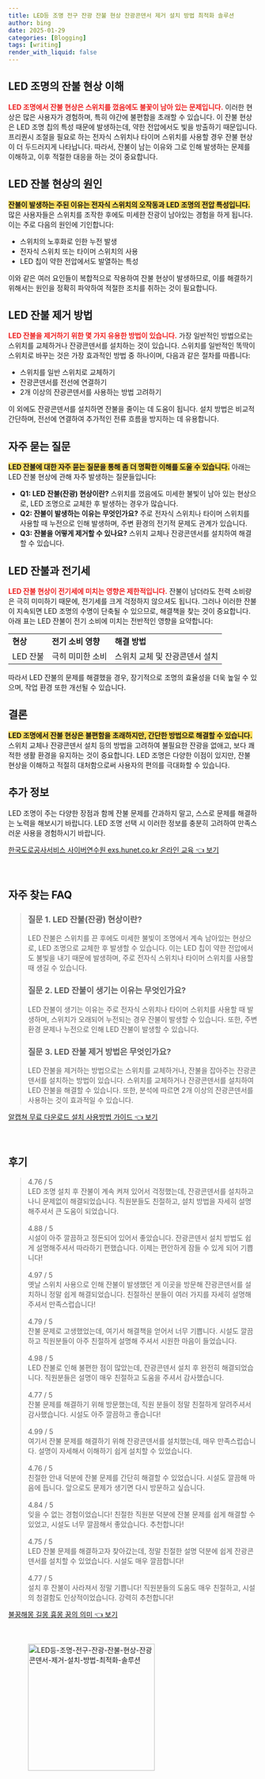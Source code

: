```yaml
---
title: LED등 조명 전구 잔광 잔불 현상 잔광콘덴서 제거 설치 방법 최적화 솔루션
author: bing
date: 2025-01-29
categories: [Blogging]
tags: [writing]
render_with_liquid: false
---
```



<h2 id='LED 조명의 잔불 현상 이해'>LED 조명의 잔불 현상 이해</h2>

<p><b><span style="color: #ee2323;">LED 조명에서 잔불 현상은 스위치를 껐음에도 불꽃이 남아 있는 문제입니다.</span></b> 이러한 현상은 많은 사용자가 경험하며, 특히 야간에 불편함을 초래할 수 있습니다. 이 잔불 현상은 LED 조명 칩의 특성 때문에 발생하는데, 약한 전압에서도 빛을 방출하기 때문입니다. 프리퀀시 조절을 필요로 하는 전자식 스위치나 타이머 스위치를 사용할 경우 잔불 현상이 더 두드러지게 나타납니다. 따라서, 잔불이 남는 이유와 그로 인해 발생하는 문제를 이해하고, 이후 적절한 대응을 하는 것이 중요합니다.</p>

<h2 id='LED 잔불 현상의 원인'>LED 잔불 현상의 원인</h2>

<p><b><span style="background-color: #ffe066;">잔불이 발생하는 주된 이유는 전자식 스위치의 오작동과 LED 조명의 전압 특성입니다.</span></b> 많은 사용자들은 스위치를 조작한 후에도 미세한 잔광이 남아있는 경험을 하게 됩니다. 이는 주로 다음의 원인에 기인합니다:</p>

<ul>
    <li>스위치의 노후화로 인한 누전 발생</li>
    <li>전자식 스위치 또는 타이머 스위치의 사용</li>
    <li>LED 칩이 약한 전압에서도 발열하는 특성</li>
</ul>

<p>이와 같은 여러 요인들이 복합적으로 작용하여 잔불 현상이 발생하므로, 이를 해결하기 위해서는 원인을 정확히 파악하여 적절한 조치를 취하는 것이 필요합니다.</p>

<h2 id='LED 잔불 제거 방법'>LED 잔불 제거 방법</h2>

<p><b><span style="color: #ee2323;">LED 잔불을 제거하기 위한 몇 가지 유용한 방법이 있습니다.</span></b> 가장 일반적인 방법으로는 스위치를 교체하거나 잔광콘덴서를 설치하는 것이 있습니다. 스위치를 일반적인 똑딱이 스위치로 바꾸는 것은 가장 효과적인 방법 중 하나이며, 다음과 같은 절차를 따릅니다:</p>

<ul>
    <li>스위치를 일반 스위치로 교체하기</li>
    <li>잔광콘덴서를 전선에 연결하기</li>
    <li>2개 이상의 잔광콘덴서를 사용하는 방법 고려하기</li>
</ul>

<p>이 외에도 잔광콘덴서를 설치하면 잔불을 줄이는 데 도움이 됩니다. 설치 방법은 비교적 간단하며, 전선에 연결하여 추가적인 전류 흐름을 방지하는 데 유용합니다.</p>

<h2 id='자주 묻는 질문'>자주 묻는 질문</h2>

<p><b><span style="background-color: #ffe066;">LED 잔불에 대한 자주 묻는 질문을 통해 좀 더 명확한 이해를 도울 수 있습니다.</span></b> 아래는 LED 잔불 현상에 관해 자주 발생하는 질문들입니다:</p>

<ul>
    <li><b>Q1: LED 잔불(잔광) 현상이란?</b> 스위치를 껐음에도 미세한 불빛이 남아 있는 현상으로, LED 조명으로 교체한 후 발생하는 경우가 많습니다.</li>
    <li><b>Q2: 잔불이 발생하는 이유는 무엇인가요?</b> 주로 전자식 스위치나 타이머 스위치를 사용할 때 누전으로 인해 발생하며, 주변 환경의 전기적 문제도 관계가 있습니다.</li>
    <li><b>Q3: 잔불을 어떻게 제거할 수 있나요?</b> 스위치 교체나 잔광콘덴서를 설치하여 해결할 수 있습니다.</li>
</ul>

<h2 id='LED 잔불과 전기세'>LED 잔불과 전기세</h2>

<p><b><span style="color: #ee2323;">LED 잔불 현상이 전기세에 미치는 영향은 제한적입니다.</span></b> 잔불이 남더라도 전력 소비량은 극히 미미하기 때문에, 전기세를 크게 걱정하지 않으셔도 됩니다. 그러나 이러한 잔불이 지속되면 LED 조명의 수명이 단축될 수 있으므로, 해결책을 찾는 것이 중요합니다. 아래 표는 LED 잔불이 전기 소비에 미치는 전반적인 영향을 요약합니다:</p>

<table>
    <tr>
        <td><b>현상</b></td>
        <td><b>전기 소비 영향</b></td>
        <td><b>해결 방법</b></td>
    </tr>
    <tr>
        <td>LED 잔불</td>
        <td>극히 미미한 소비</td>
        <td>스위치 교체 및 잔광콘덴서 설치</td>
    </tr>
</table>

<p>따라서 LED 잔불의 문제를 해결했을 경우, 장기적으로 조명의 효율성을 더욱 높일 수 있으며, 작업 환경 또한 개선될 수 있습니다.</p>

<h2 id='결론'>결론</h2>

<p><b><span style="background-color: #ffe066;">LED 조명에서 잔불 현상은 불편함을 초래하지만, 간단한 방법으로 해결할 수 있습니다.</span></b> 스위치 교체나 잔광콘덴서 설치 등의 방법을 고려하여 불필요한 잔광을 없애고, 보다 쾌적한 생활 환경을 유지하는 것이 중요합니다. LED 조명은 다양한 이점이 있지만, 잔불 현상을 이해하고 적절히 대처함으로써 사용자의 편의를 극대화할 수 있습니다.</p>

<h2 id='추가 정보'>추가 정보</h2>

<p>LED 조명이 주는 다양한 장점과 함께 잔불 문제를 간과하지 말고, 스스로 문제를 해결하는 노력을 해보시기 바랍니다. LED 조명 선택 시 이러한 정보를 충분히 고려하여 만족스러운 사용을 경험하시기 바랍니다.</p>


<p><a class="click-button" title="한국도로공사서비스 사이버연수원 exs.hunet.co.kr 온라인 교육" href="https://blackassets.github.io/posts/%ED%95%9C%EA%B5%AD%EB%8F%84%EB%A1%9C%EA%B3%B5%EC%82%AC%EC%84%9C%EB%B9%84%EC%8A%A4-%EC%82%AC%EC%9D%B4%EB%B2%84%EC%97%B0%EC%88%98%EC%9B%90-exs.hunet.co.kr-%EC%98%A8%EB%9D%BC%EC%9D%B8-%EA%B5%90%EC%9C%A1/" rel="dofollow">한국도로공사서비스 사이버연수원 exs.hunet.co.kr 온라인 교육 👈 보기</a></p><br>
<h2 id='자주_찾는_FAQ'>자주 찾는 FAQ</h2>
<div itemscope="" itemtype="https://schema.org/FAQPage"> 
<blockquote> 
<div itemscope="" itemprop="mainEntity" itemtype="https://schema.org/Question"> 
<h3 itemprop="name">질문 1. LED 잔불(잔광) 현상이란?</h3> 
<div itemscope="" itemprop="acceptedAnswer" itemtype="https://schema.org/Answer"> 
<span itemprop="text"> 
<p>LED 잔불은 스위치를 끈 후에도 미세한 불빛이 조명에서 계속 남아있는 현상으로, LED 조명으로 교체한 후 발생할 수 있습니다. 이는 LED 칩이 약한 전압에서도 불빛을 내기 때문에 발생하며, 주로 전자식 스위치나 타이머 스위치를 사용할 때 생길 수 있습니다.</p> 
</span> 
</div> 
</div> 

<div itemscope="" itemprop="mainEntity" itemtype="https://schema.org/Question"> 
<h3 itemprop="name">질문 2. LED 잔불이 생기는 이유는 무엇인가요?</h3> 
<div itemscope="" itemprop="acceptedAnswer" itemtype="https://schema.org/Answer"> 
<span itemprop="text"> 
<p>LED 잔불이 생기는 이유는 주로 전자식 스위치나 타이머 스위치를 사용할 때 발생하며, 스위치가 오래되어 누전되는 경우 잔불이 발생할 수 있습니다. 또한, 주변 환경 문제나 누전으로 인해 LED 잔불이 발생할 수 있습니다.</p> 
</span> 
</div> 
</div> 

<div itemscope="" itemprop="mainEntity" itemtype="https://schema.org/Question"> 
<h3 itemprop="name">질문 3. LED 잔불 제거 방법은 무엇인가요?</h3> 
<div itemscope="" itemprop="acceptedAnswer" itemtype="https://schema.org/Answer"> 
<span itemprop="text"> 
<p>LED 잔불을 제거하는 방법으로는 스위치를 교체하거나, 잔불을 잡아주는 잔광콘덴서를 설치하는 방법이 있습니다. 스위치를 교체하거나 잔광콘덴서를 설치하여 LED 잔불을 해결할 수 있습니다. 또한, 분석에 따르면 2개 이상의 잔광콘덴서를 사용하는 것이 효과적일 수 있습니다.</p> 
</span> 
</div> 
</div> 

</blockquote> 
</div>
<p><a class="click-button" title="알캡쳐 무료 다운로드 설치 사용방법 가이드" href="https://blackassets.github.io/posts/%EC%95%8C%EC%BA%A1%EC%B3%90-%EB%AC%B4%EB%A3%8C-%EB%8B%A4%EC%9A%B4%EB%A1%9C%EB%93%9C-%EC%84%A4%EC%B9%98-%EC%82%AC%EC%9A%A9%EB%B0%A9%EB%B2%95-%EA%B0%80%EC%9D%B4%EB%93%9C/" rel="dofollow">알캡쳐 무료 다운로드 설치 사용방법 가이드 👈 보기</a></p><br>
<h2 id='후기'>후기</h2>
<div itemscope itemtype="https://schema.org/Product">
  <blockquote>
  <div itemprop="review" itemscope itemtype="https://schema.org/Review">
      <div itemprop="reviewRating" itemscope itemtype="https://schema.org/Rating"> <span itemprop="ratingValue">4.76</span> / <span itemprop="bestRating">5</span> </div>
      <span itemprop="reviewBody">LED 조명 설치 후 잔불이 계속 켜져 있어서 걱정했는데, 잔광콘덴서를 설치하고 나니 문제없이 해결되었습니다. 직원분들도 친절하고, 설치 방법을 자세히 설명해주셔서 큰 도움이 되었습니다.</span>
  </div>
  <br>
  <div itemprop="review" itemscope itemtype="https://schema.org/Review">
      <div itemprop="reviewRating" itemscope itemtype="https://schema.org/Rating"> <span itemprop="ratingValue">4.88</span> / <span itemprop="bestRating">5</span> </div>
      <span itemprop="reviewBody">시설이 아주 깔끔하고 정돈되어 있어서 좋았습니다. 잔광콘덴서 설치 방법도 쉽게 설명해주셔서 따라하기 편했습니다. 이제는 편안하게 잠들 수 있게 되어 기쁩니다!</span>
  </div>
  <br>
  <div itemprop="review" itemscope itemtype="https://schema.org/Review">
      <div itemprop="reviewRating" itemscope itemtype="https://schema.org/Rating"> <span itemprop="ratingValue">4.97</span> / <span itemprop="bestRating">5</span> </div>
      <span itemprop="reviewBody">옛날 스위치 사용으로 인해 잔불이 발생했던 게 이곳을 방문해 잔광콘덴서를 설치하니 정말 쉽게 해결되었습니다. 친절하신 분들이 여러 가지를 자세히 설명해주셔서 만족스럽습니다!</span>
  </div>
  <br>
  <div itemprop="review" itemscope itemtype="https://schema.org/Review">
      <div itemprop="reviewRating" itemscope itemtype="https://schema.org/Rating"> <span itemprop="ratingValue">4.79</span> / <span itemprop="bestRating">5</span> </div>
      <span itemprop="reviewBody">잔불 문제로 고생했었는데, 여기서 해결책을 얻어서 너무 기쁩니다. 시설도 깔끔하고 직원분들이 아주 친절하게 설명해 주셔서 시원한 마음이 들었습니다.</span>
  </div>
  <br>
  <div itemprop="review" itemscope itemtype="https://schema.org/Review">
      <div itemprop="reviewRating" itemscope itemtype="https://schema.org/Rating"> <span itemprop="ratingValue">4.98</span> / <span itemprop="bestRating">5</span> </div>
      <span itemprop="reviewBody">LED 잔불로 인해 불편한 점이 많았는데, 잔광콘덴서 설치 후 완전히 해결되었습니다. 직원분들은 설명이 매우 친절하고 도움을 주셔서 감사했습니다.</span>
  </div>
  <br>
  <div itemprop="review" itemscope itemtype="https://schema.org/Review">
      <div itemprop="reviewRating" itemscope itemtype="https://schema.org/Rating"> <span itemprop="ratingValue">4.77</span> / <span itemprop="bestRating">5</span> </div>
      <span itemprop="reviewBody">잔불 문제를 해결하기 위해 방문했는데, 직원 분들이 정말 친절하게 알려주셔서 감사했습니다. 시설도 아주 깔끔하고 좋습니다!</span>
  </div>
  <br>
  <div itemprop="review" itemscope itemtype="https://schema.org/Review">
      <div itemprop="reviewRating" itemscope itemtype="https://schema.org/Rating"> <span itemprop="ratingValue">4.99</span> / <span itemprop="bestRating">5</span> </div>
      <span itemprop="reviewBody">여기서 잔불 문제를 해결하기 위해 잔광콘덴서를 설치했는데, 매우 만족스럽습니다. 설명이 자세해서 이해하기 쉽게 설치할 수 있었습니다.</span>
  </div>
  <br>
  <div itemprop="review" itemscope itemtype="https://schema.org/Review">
      <div itemprop="reviewRating" itemscope itemtype="https://schema.org/Rating"> <span itemprop="ratingValue">4.76</span> / <span itemprop="bestRating">5</span> </div>
      <span itemprop="reviewBody">친절한 안내 덕분에 잔불 문제를 간단히 해결할 수 있었습니다. 시설도 깔끔해 마음에 듭니다. 앞으로도 문제가 생기면 다시 방문하고 싶습니다.</span>
  </div>
  <br>
  <div itemprop="review" itemscope itemtype="https://schema.org/Review">
      <div itemprop="reviewRating" itemscope itemtype="https://schema.org/Rating"> <span itemprop="ratingValue">4.84</span> / <span itemprop="bestRating">5</span> </div>
      <span itemprop="reviewBody">잊을 수 없는 경험이었습니다! 친절한 직원분 덕분에 잔불 문제를 쉽게 해결할 수 있었고, 시설도 너무 깔끔해서 좋았습니다. 추천합니다!</span>
  </div>
  <br>
  <div itemprop="review" itemscope itemtype="https://schema.org/Review">
      <div itemprop="reviewRating" itemscope itemtype="https://schema.org/Rating"> <span itemprop="ratingValue">4.75</span> / <span itemprop="bestRating">5</span> </div>
      <span itemprop="reviewBody">LED 잔불 문제를 해결하고자 찾아갔는데, 정말 친절한 설명 덕분에 쉽게 잔광콘덴서를 설치할 수 있었습니다. 시설도 매우 깔끔합니다!</span>
  </div>
  <br>
  <div itemprop="review" itemscope itemtype="https://schema.org/Review">
      <div itemprop="reviewRating" itemscope itemtype="https://schema.org/Rating"> <span itemprop="ratingValue">4.77</span> / <span itemprop="bestRating">5</span> </div>
      <span itemprop="reviewBody">설치 후 잔불이 사라져서 정말 기쁩니다! 직원분들의 도움도 매우 친절하고, 시설의 청결함도 인상적이었습니다. 강력히 추천합니다!</span>
  </div>
  </blockquote>
</div>
<p><a class="click-button" title="불꿈해몽 길몽 흉몽 꿈의 의미" href="https://blackassets.github.io/posts/%EB%B6%88%EA%BF%88%ED%95%B4%EB%AA%BD-%EA%B8%B8%EB%AA%BD-%ED%9D%89%EB%AA%BD-%EA%BF%88%EC%9D%98-%EC%9D%98%EB%AF%B8/" rel="dofollow">불꿈해몽 길몽 흉몽 꿈의 의미 👈 보기</a></p><br>
<figure class="image"><img src="https://blackassets.github.io/assets/img/thumbnail/LED등-조명-전구-잔광-잔불-현상-잔광콘덴서-제거-설치-방법-최적화-솔루션.webp" alt="LED등-조명-전구-잔광-잔불-현상-잔광콘덴서-제거-설치-방법-최적화-솔루션" width="256" height="256"></figure>
